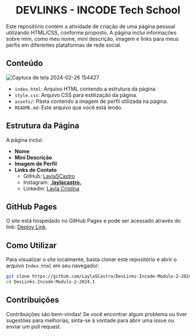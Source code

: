 <h1 align="center"> DEVLINKS - INCODE Tech School </h1>

Este repositório contém a atividade de criação de uma página pessoal utilizando HTML/CSS, conforme proposto. A página inclui informações sobre mim, como meu nome, mini descrição, imagem e links para meus perfis em diferentes plataformas de rede social.

## Conteúdo

![Captura de tela 2024-02-26 154427](https://github.com/LaylaSCastro/DevLinks-Incode-Modulo-2-2024.1/assets/150952875/c73127d7-09a0-40be-8b77-4e8b79001e31)
- `index.html`: Arquivo HTML contendo a estrutura da página.
- `style.css`: Arquivo CSS para estilização da página.
- `assets/`: Pasta contendo a imagem de perfil utilizada na página.
- `README.md`: Este arquivo que você está lendo.

## Estrutura da Página

A página inclui:

- **Nome**
- **Mini Descrição**
- **Imagem de Perfil**
- **Links de Contato**
  - GitHub: [LaylaSCastro](https://www.github.com/LaylaSCastro)
  - Instagram: [__.laylacastro.__](https://www.instagram.com/__.laylacastro.__)
  - LinkedIn: [Layla Cristina](https://www.linkedin.com/in/layla-cristina-silva-castro-b665502a8/)

## GitHub Pages

O site está hospedado no GitHub Pages e pode ser acessado através do link: [Deploy Link](https://laylascastro.github.io/DevLinks-Incode-Modulo-2-2024.1/index.html).

## Como Utilizar

Para visualizar o site localmente, basta clonar este repositório e abrir o arquivo `Index.html` em seu navegador:

```bash
git clone https://github.com/LaylaSCastro/DevLinks-Incode-Modulo-2-2024.1
cd DevLinks-Incode-Modulo-2-2024.1
```

## Contribuições

Contribuições são bem-vindas! Se você encontrar algum problema ou tiver sugestões para melhorias, sinta-se à vontade para abrir uma issue ou enviar um pull request.
